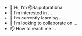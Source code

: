- 👋 Hi, I’m @Rajputpratibha
- 👀 I’m interested in ...
- 🌱 I’m currently learning ...
- 💞️ I’m looking to collaborate on ...
- 📫 How to reach me ...

<!---
Rajputpratibha/Rajputpratibha is a ✨ special ✨ repository because its `README.md` (this file) appears on your GitHub profile.
You can click the Preview link to take a look at your changes.
--->
